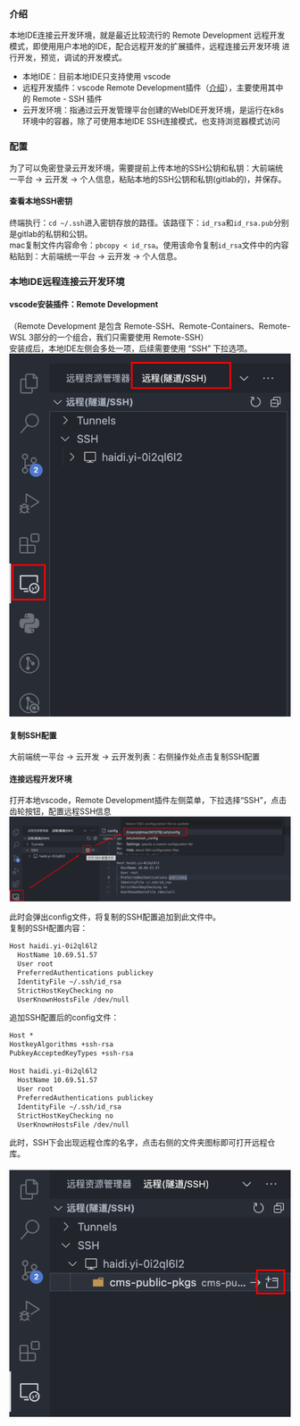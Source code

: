 ### 介绍
本地IDE连接云开发环境，就是最近比较流行的 Remote Development 远程开发模式，即使用用户本地的IDE，配合远程开发的扩展插件，远程连接云开发环境 进行开发，预览，调试的开发模式。

- 本地IDE：目前本地IDE只支持使用 vscode 
- 远程开发插件：vscode Remote Development插件（[介绍](https://marketplace.visualstudio.com/items?itemName=ms-vscode-remote.vscode-remote-extensionpack)），主要使用其中的 Remote - SSH 插件 
- 云开发环境：指通过云开发管理平台创建的WebIDE开发环境，是运行在k8s环境中的容器，除了可使用本地IDE SSH连接模式，也支持浏览器模式访问
### 配置
为了可以免密登录云开发环境，需要提前上传本地的SSH公钥和私钥：大前端统一平台 → 云开发 → 个人信息，粘贴本地的SSH公钥和私钥(gitlab的)，并保存。
#### 查看本地SSH密钥
终端执行：`cd ~/.ssh`进入密钥存放的路径。该路径下：`id_rsa`和`id_rsa.pub`分别是gitlab的私钥和公钥。<br />mac复制文件内容命令：`pbcopy < id_rsa`。使用该命令复制`id_rsa`文件中的内容粘贴到：大前端统一平台 → 云开发 → 个人信息。
### 本地IDE远程连接云开发环境
#### vscode安装插件：Remote Development
（Remote Development 是包含 Remote-SSH、Remote-Containers、Remote-WSL 3部分的一个组合，我们只需要使用 Remote-SSH）<br />安装成后，本地IDE左侧会多处一项，后续需要使用 “SSH” 下拉选项。<br />![image.png](../../images/9e4eb677085dc5c28d698009ebe17fa8.png)

#### 复制SSH配置
大前端统一平台 → 云开发 → 云开发列表：右侧操作处点击复制SSH配置
#### 连接远程开发环境
打开本地vscode，Remote Development插件左侧菜单，下拉选择“SSH”，点击 齿轮按钮，配置远程SSH信息<br />![image.png](../../images/f2d033144681d618bf39e84ed414a4a4.png)

此时会弹出config文件，将复制的SSH配置追加到此文件中。<br />复制的SSH配置内容：
```
Host haidi.yi-0i2ql6l2
  HostName 10.69.51.57
  User root
  PreferredAuthentications publickey
  IdentityFile ~/.ssh/id_rsa
  StrictHostKeyChecking no
  UserKnownHostsFile /dev/null
```
追加SSH配置后的config文件：
```
Host *
HostkeyAlgorithms +ssh-rsa
PubkeyAcceptedKeyTypes +ssh-rsa

Host haidi.yi-0i2ql6l2
  HostName 10.69.51.57
  User root
  PreferredAuthentications publickey
  IdentityFile ~/.ssh/id_rsa
  StrictHostKeyChecking no
  UserKnownHostsFile /dev/null
```
此时，SSH下会出现远程仓库的名字，点击右侧的文件夹图标即可打开远程仓库。
#### ![image.png](../../images/717bc67fa54e1f655d222903f17f52c0.png)<br /><br />
